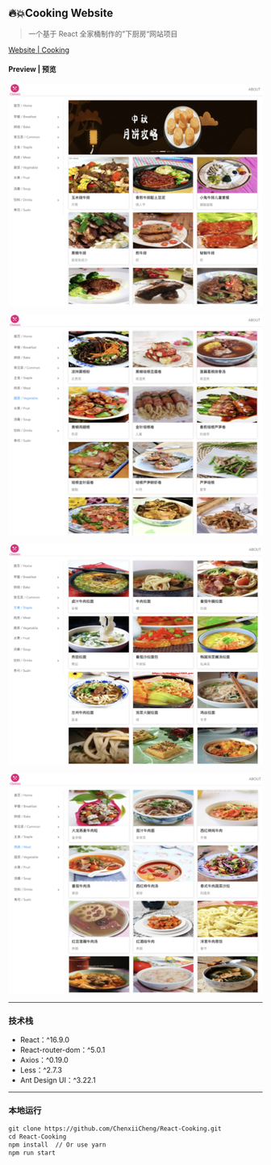 ## 🔥💥Cooking Website

> 一个基于 React 全家桶制作的”下厨房“网站项目

[ Website | Cooking ](cooking.chenxii.xyz)

#### Preview | 预览

![image-20191024232242863](./imgs/cooking-react.jpeg)

![image-20191024234724936](./imgs/cooking2.jpeg)

![image-20191024234748212](./imgs/cooking3.jpeg)

![image-20191024234755928](./imgs/cooking4.jpeg)

---

### 技术栈

- React：^16.9.0
- React-router-dom：^5.0.1
- Axios：^0.19.0
- Less：^2.7.3
- Ant Design UI：^3.22.1

---

### 本地运行

```
git clone https://github.com/ChenxiiCheng/React-Cooking.git
cd React-Cooking
npm install  // Or use yarn
npm run start
```
